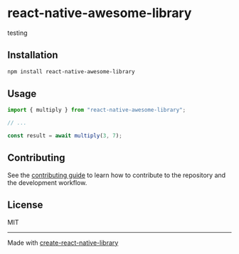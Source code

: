 # react-native-awesome-library
testing
## Installation

```sh
npm install react-native-awesome-library
```

## Usage

```js
import { multiply } from "react-native-awesome-library";

// ...

const result = await multiply(3, 7);
```

## Contributing

See the [contributing guide](CONTRIBUTING.md) to learn how to contribute to the repository and the development workflow.

## License

MIT

---

Made with [create-react-native-library](https://github.com/callstack/react-native-builder-bob)
